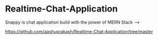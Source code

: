 # Realtime-Chat-Application
Snappy is chat application build with the power of MERN Stack -->

https://github.com/aashuprakash/Realtime-Chat-Application/tree/master
